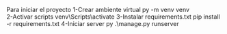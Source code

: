 Para iniciar el proyecto
1-Crear ambiente virtual
py -m venv venv  
2-Activar scripts
venv\Scripts\activate 
3-Instalar requirements.txt
pip install -r requirements.txt
4-Iniciar server
py .\manage.py runserver 
